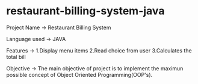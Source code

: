 # restaurant-billing-system-java
Project Name -> Restaurant Billing System

Language used -> JAVA

Features ->
    1.Display menu items
    2.Read choice from user
    3.Calculates the total bill

Objective -> The main objective of project is to implement the maximun possible concept of Object Oriented Programming(OOP's).
  
